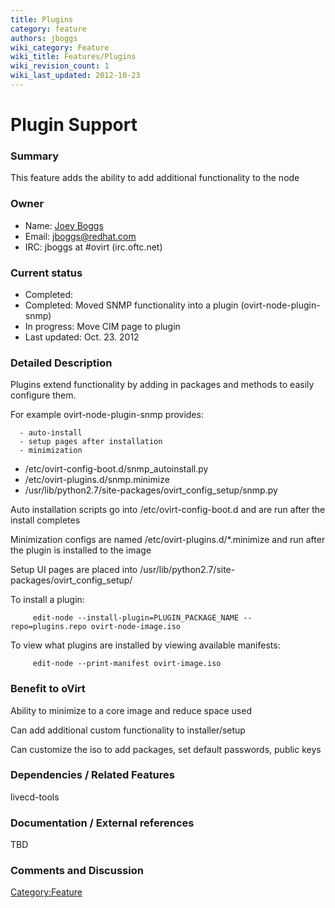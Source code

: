 ```yaml
---
title: Plugins
category: feature
authors: jboggs
wiki_category: Feature
wiki_title: Features/Plugins
wiki_revision_count: 1
wiki_last_updated: 2012-10-23
---
```


# Plugin Support

### Summary

This feature adds the ability to add additional functionality to the node

### Owner

*   Name: [Joey Boggs](User:jboggs)
*   Email: <jboggs@redhat.com>
*   IRC: jboggs at #ovirt (irc.oftc.net)

### Current status

*   Completed:
*   Completed: Moved SNMP functionality into a plugin (ovirt-node-plugin-snmp)
*   In progress: Move CIM page to plugin
*   Last updated: Oct. 23. 2012

### Detailed Description

Plugins extend functionality by adding in packages and methods to easily configure them.

For example ovirt-node-plugin-snmp provides:

      - auto-install
      - setup pages after installation
      - minimization

*   /etc/ovirt-config-boot.d/snmp_autoinstall.py
*   /etc/ovirt-plugins.d/snmp.minimize
*   /usr/lib/python2.7/site-packages/ovirt_config_setup/snmp.py

Auto installation scripts go into /etc/ovirt-config-boot.d and are run after the install completes

Minimization configs are named /etc/ovirt-plugins.d/\*.minimize and run after the plugin is installed to the image

Setup UI pages are placed into /usr/lib/python2.7/site-packages/ovirt_config_setup/

To install a plugin:

         edit-node --install-plugin=PLUGIN_PACKAGE_NAME --repo=plugins.repo ovirt-node-image.iso

To view what plugins are installed by viewing available manifests:

         edit-node --print-manifest ovirt-image.iso

### Benefit to oVirt

Ability to minimize to a core image and reduce space used

Can add additional custom functionality to installer/setup

Can customize the iso to add packages, set default passwords, public keys

### Dependencies / Related Features

livecd-tools

### Documentation / External references

TBD

### Comments and Discussion

<Category:Feature>
